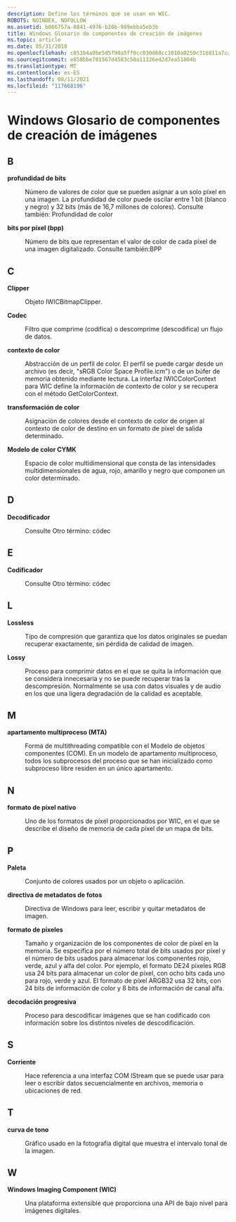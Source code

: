 ```yaml
---
description: Define los términos que se usan en WIC.
ROBOTS: NOINDEX, NOFOLLOW
ms.assetid: b066757a-8841-4976-b20b-989ebba5eb3b
title: Windows Glosario de componentes de creación de imágenes
ms.topic: article
ms.date: 05/31/2018
ms.openlocfilehash: c851b4a0be5d5f90a5ff0cc030d68cc1010a0259c316811a7ca1c3b92c383b7a
ms.sourcegitcommit: e858bbe701567d4583c50a11326e42d7ea51804b
ms.translationtype: MT
ms.contentlocale: es-ES
ms.lasthandoff: 08/11/2021
ms.locfileid: "117668196"
---
```

# <a name="windows-imaging-component-glossary"></a>Windows Glosario de componentes de creación de imágenes

## <a name="b"></a>B

<dl> <dt>

**profundidad de bits**
</dt> <dd>

Número de valores de color que se pueden asignar a un solo píxel en una imagen. La profundidad de color puede oscilar entre 1 bit (blanco y negro) y 32 bits (más de 16,7 millones de colores). Consulte también: Profundidad de color

</dd> <dt>

**bits por píxel (bpp)**
</dt> <dd>

Número de bits que representan el valor de color de cada píxel de una imagen digitalizado. Consulte también:BPP

</dd> </dl>

## <a name="c"></a>C

<dl> <dt>

**Clipper**
</dt> <dd>

Objeto IWICBitmapClipper.

</dd> <dt>

**Codec**
</dt> <dd>

Filtro que comprime (codifica) o descomprime (descodifica) un flujo de datos.

</dd> <dt>

**contexto de color**
</dt> <dd>

Abstracción de un perfil de color. El perfil se puede cargar desde un archivo (es decir, "sRGB Color Space Profile.icm") o de un búfer de memoria obtenido mediante lectura. La interfaz IWICColorContext para WIC define la información de contexto de color y se recupera con el método GetColorContext.

</dd> <dt>

**transformación de color**
</dt> <dd>

Asignación de colores desde el contexto de color de origen al contexto de color de destino en un formato de píxel de salida determinado.

</dd> <dt>

**Modelo de color CYMK**
</dt> <dd>

Espacio de color multidimensional que consta de las intensidades multidimensionales de agua, rojo, amarillo y negro que componen un color determinado.

</dd> </dl>

## <a name="d"></a>D

<dl> <dt>

**Decodificador**
</dt> <dd>

Consulte Otro término: códec

</dd> </dl>

## <a name="e"></a>E

<dl> <dt>

**Codificador**
</dt> <dd>

Consulte Otro término: códec

</dd> </dl>

## <a name="l"></a>L

<dl> <dt>

**Lossless**
</dt> <dd>

Tipo de compresión que garantiza que los datos originales se puedan recuperar exactamente, sin pérdida de calidad de imagen.

</dd> <dt>

**Lossy**
</dt> <dd>

Proceso para comprimir datos en el que se quita la información que se considera innecesaria y no se puede recuperar tras la descompresión. Normalmente se usa con datos visuales y de audio en los que una ligera degradación de la calidad es aceptable.

</dd> </dl>

## <a name="m"></a>M

<dl> <dt>

**apartamento multiproceso (MTA)**
</dt> <dd>

Forma de multithreading compatible con el Modelo de objetos componentes (COM). En un modelo de apartamento multiproceso, todos los subprocesos del proceso que se han inicializado como subproceso libre residen en un único apartamento.

</dd> </dl>

## <a name="n"></a>N

<dl> <dt>

**formato de píxel nativo**
</dt> <dd>

Uno de los formatos de píxel proporcionados por WIC, en el que se describe el diseño de memoria de cada píxel de un mapa de bits.

</dd> </dl>

## <a name="p"></a>P

<dl> <dt>

**Paleta**
</dt> <dd>

Conjunto de colores usados por un objeto o aplicación.

</dd> <dt>

**directiva de metadatos de fotos**
</dt> <dd>

Directiva de Windows para leer, escribir y quitar metadatos de imagen.

</dd> <dt>

**formato de píxeles**
</dt> <dd>

Tamaño y organización de los componentes de color de píxel en la memoria. Se especifica por el número total de bits usados por píxel y el número de bits usados para almacenar los componentes rojo, verde, azul y alfa del color. Por ejemplo, el formato DE24 píxeles RGB usa 24 bits para almacenar un color de píxel, con ocho bits cada uno para rojo, verde y azul. El formato de píxel ARGB32 usa 32 bits, con 24 bits de información de color y 8 bits de información de canal alfa.

</dd> <dt>

**decodación progresiva**
</dt> <dd>

Proceso para descodificar imágenes que se han codificado con información sobre los distintos niveles de descodificación.

</dd> </dl>

## <a name="s"></a>S

<dl> <dt>

**Corriente**
</dt> <dd>

Hace referencia a una interfaz COM IStream que se puede usar para leer o escribir datos secuencialmente en archivos, memoria o ubicaciones de red.

</dd> </dl>

## <a name="t"></a>T

<dl> <dt>

**curva de tono**
</dt> <dd>

Gráfico usado en la fotografía digital que muestra el intervalo tonal de la imagen.

</dd> </dl>

## <a name="w"></a>W

<dl> <dt>

**Windows Imaging Component (WIC)**
</dt> <dd>

Una plataforma extensible que proporciona una API de bajo nivel para imágenes digitales.

</dd> </dl>

 

 



